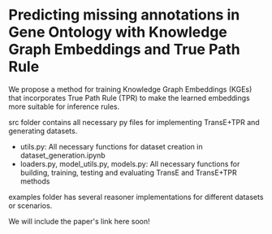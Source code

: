 # Predicting missing annotations in Gene Ontology with Knowledge Graph Embeddings and True Path Rule

 
 We propose a method for training Knowledge Graph Embeddings (KGEs) that incorporates True Path Rule (TPR) to make the learned embeddings more suitable for inference rules.

 src folder contains all necessary py files for implementing TransE+TPR and generating datasets.

 * utils.py: All necessary functions for dataset creation in dataset_generation.ipynb
 * loaders.py, model_utils.py, models.py: All necessary functions for building, training, testing and evaluating TransE and TransE+TPR methods

 examples folder has several reasoner implementations for different datasets or scenarios.

 We will include the paper's link here soon!

